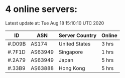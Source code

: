 # 4 online servers:

Latest update at: Tue Aug 18 15:10:10 UTC 2020

| ID | ASN | Server Country | Online |
| -- | --- | -------------- | ------ |
| #.D09B | AS174 | United States | 3 hrs |
| #.7F1D | AS63949 | Singapore | 1 hrs |
| #.2A79 | AS63949 | Japan | 5 hrs |
| #.33B9 | AS63888 | Hong Kong | 5 hrs |

